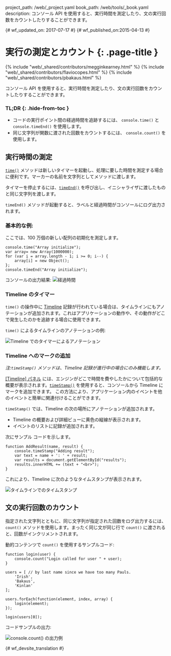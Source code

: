 project_path: /web/_project.yaml
book_path: /web/tools/_book.yaml
description: コンソール API を使用すると、実行時間を測定したり、文の実行回数をカウントしたりすることができます。

{# wf_updated_on: 2017-07-17 #}
{# wf_published_on:2015-04-13 #}

#  実行の測定とカウント {: .page-title }

{% include "web/_shared/contributors/megginkearney.html" %}
{% include "web/_shared/contributors/flaviocopes.html" %}
{% include "web/_shared/contributors/pbakaus.html" %}

コンソール API を使用すると、実行時間を測定したり、文の実行回数をカウントしたりすることができます。


### TL;DR {: .hide-from-toc }
- コードの実行ポイント間の経過時間を追跡するには、 `console.time()` と `console.timeEnd()` を使用します。
- 同じ文字列が関数に渡された回数をカウントするには、 `console.count()` を使用します。


##  実行時間の測定

[`time()`](./console-reference#consoletimelabel) メソッドは新しいタイマーを起動し、処理に要した時間を測定する場合に便利です。マーカーの名前を文字列としてメソッドに渡します。

タイマーを停止するには、[`timeEnd()`](./console-reference#consoletimeendlabel) を呼び出し、イニシャライザに渡したものと同じ文字列を渡します。

`timeEnd()` メソッドが起動すると、ラベルと経過時間がコンソールにログ出力されます。

###  基本的な例:

ここでは、100 万個の新しい配列の初期化を測定します。


    console.time("Array initialize");
    var array= new Array(1000000);
    for (var i = array.length - 1; i >= 0; i--) {
        array[i] = new Object();
    };
    console.timeEnd("Array initialize");
    

コンソールの出力結果:
![経過時間](images/track-executions-time-duration.png)

###  Timeline のタイマー

`time()` の操作中に [Timeline](/web/tools/chrome-devtools/profile/evaluate-performance/timeline-tool) 記録が行われている場合は、タイムラインにもアノテーションが追加されます。これはアプリケーションの動作や、その動作がどこで発生したのかを追跡する場合に使用できます。

`time()` によるタイムラインのアノテーションの例:

![Timeline でのタイマーによるアノテーション](images/track-executions-time-annotation-on-timeline.png)

###  Timeline へのマークの追加

*注:`timeStamp()` メソッドは、Timeline 記録が進行中の場合にのみ機能します。*

[[Timeline] パネル](/web/tools/chrome-devtools/profile/evaluate-performance/timeline-tool) には、エンジンがどこで時間を費やしたかについて包括的な概要が表示されます。[`timeStamp()`](./console-reference#consoletimestamplabel) を使用すると、コンソールから Timeline にマークを追加できます。
この方法により、アプリケーション内のイベントを他のイベントと簡単に関連付けることができます。

`timeStamp()` では、Timeline の次の場所にアノテーションが追加されます。

- Timeline の概要および詳細ビューに黄色の縦線が表示されます。
- イベントのリストに記録が追加されます。

次にサンプル コードを示します。


    function AddResult(name, result) {
        console.timeStamp("Adding result");
        var text = name + ': ' + result;
        var results = document.getElementById("results");
        results.innerHTML += (text + "<br>");
    }
    

これにより、Timeline に次のようなタイムスタンプが表示されます。

![タイムラインでのタイムスタンプ](images/track-executions-timestamp2.png)

##  文の実行回数のカウント

指定された文字列とともに、同じ文字列が指定された回数をログ出力するには、`count()` メソッドを使用します。まったく同じ文が同じ行で `count()` に渡されると、回数がインクリメントされます。

動的コンテンツで `count()` を使用するサンプルコード:


    function login(user) {
        console.count("Login called for user " + user);
    }
    
    users = [ // by last name since we have too many Pauls.
        'Irish',
        'Bakaus',
        'Kinlan'
    ];
    
    users.forEach(function(element, index, array) {
        login(element);
    });
    
    login(users[0]);
    

コードサンプルの出力:

![console.count() の出力例](images/track-executions-console-count.png)




{# wf_devsite_translation #}
